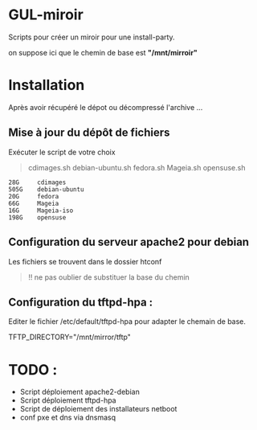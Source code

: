 GUL-miroir
===========

Scripts pour créer un miroir pour une install-party.

on suppose ici que le chemin de base est __"/mnt/mirroir"__

# Installation
Après avoir récupéré le dépot ou décompressé l'archive ...

## Mise à jour du dépôt de fichiers

  Exécuter le script de votre choix 
>  cdimages.sh  debian-ubuntu.sh  fedora.sh  Mageia.sh  opensuse.sh

    28G     cdimages
    505G    debian-ubuntu
    20G     fedora
    66G     Mageia
    16G     Mageia-iso
    198G    opensuse


## Configuration du serveur apache2 pour debian

  Les fichiers se trouvent dans le dossier htconf
>  !! ne pas oublier de substituer la base du chemin 

## Configuration du tftpd-hpa :

  Editer le fichier /etc/default/tftpd-hpa pour adapter le chemain de base.

  TFTP_DIRECTORY="/mnt/mirror/tftp"


# TODO :

- Script déploiement apache2-debian
- Script déploiement tftpd-hpa
- Script de déploiement des installateurs netboot
- conf pxe et dns via dnsmasq
